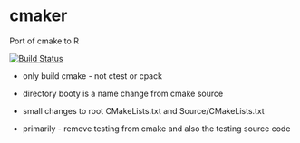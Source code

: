 # cmaker

Port of cmake to R

[![Build Status](https://travis-ci.org/stnava/cmaker.png?branch=master)](https://travis-ci.org/stnava/cmaker)

* only build cmake - not ctest or cpack

* directory booty is a name change from cmake source

* small changes to root CMakeLists.txt and Source/CMakeLists.txt

* primarily - remove testing from cmake and also the testing source code

